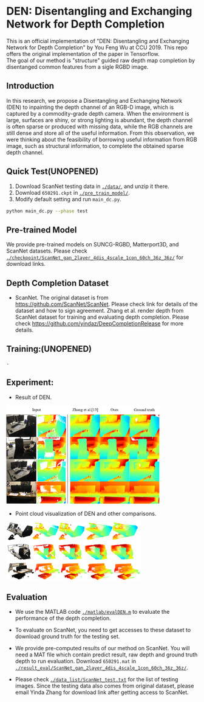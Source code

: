 # DEN: Disentangling and Exchanging Network for Depth Completion
This is an official implementation of "DEN: Disentangling and Exchanging Network for Depth Completion" by You Feng Wu at CCU 2019. This repo offers the original implementation of the paper in Tensorflow.</br>
The goal of our method is "structure" guided raw depth map completion by disentanged common features from a sigle RGBD image.

## Introduction
In this research, we propose a Disentangling and Exchanging Network (DEN) to inpainting the depth channel of an RGB-D image, which is captured by a commodity-grade depth camera. When the environment is large, surfaces are shiny, or strong lighting is abundant, the depth channel is often sparse or produced with missing data, while the RGB channels are still dense and store all of the useful information. From this observation, we were thinking about the feasibility of borrowing useful information from RGB image, such as structural information, to complete the obtained sparse depth channel.
  
## Quick Test(UNOPENED)
1. Download ScanNet testing data in [`./data/`](./data), and unzip it there.
2. Download `650291.ckpt` in [`./pre_train_model/`](./pre_train_model).
3. Modify default setting and run `main_dc.py`.
```bash
python main_dc.py --phase test
```

## Pre-trained Model

We provide pre-trained models on SUNCG-RGBD, Matterport3D, and ScanNet datasets. Please check [`./checkpoint/ScanNet_gan_2layer_4dis_4scale_1con_60ch_36z_36z/`](./checkpoint/ScanNet_gan_2layer_4dis_4scale_1con_60ch_36z_36z) for download links.

## Depth Completion Dataset
- ScanNet. The original dataset is from https://github.com/ScanNet/ScanNet. Please check link for details of the dataset and how to sign agreement. Zhang et al. render depth from ScanNet dataset for training and evaluating depth completion. Please check 
https://github.com/yindaz/DeepCompletionRelease for more details. 

## Training:(UNOPENED)
	-
## Experiment:
- Result of DEN.
<img src="https://github.com/Lilyo/DEN/blob/master/fig/2D.png" width="80%">

- Point cloud visualization of DEN and other comparisons.
<img src="https://github.com/Lilyo/DEN/blob/master/fig/visualization%20.png" width="70%">

## Evaluation
- We use the MATLAB code [`./matlab/evalDEN.m`](./matlab/evalDEN.m) to evaluate the performance of the depth completion. 
- To evaluate on ScanNet, you need to get accesses to these dataset to download ground truth for the testing set.
- We provide pre-computed results of our method on ScanNet. You will need a MAT file which contain predict result, raw depth and ground truth depth to run evaluation. Download `650291.mat` in [`./result_eval/ScanNet_gan_2layer_4dis_4scale_1con_60ch_36z_36z/`](./result_eval/ScanNet_gan_2layer_4dis_4scale_1con_60ch_36z_36z).

- Please check [`./data_list/ScanNet_test.txt`](./data_list) for the list of testing images. Since the testing data also comes from original dataset, please email Yinda Zhang for download link after getting access to ScanNet.
